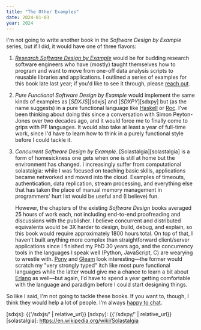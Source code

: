 ```yaml
---
title: "The Other Examples"
date: 2024-01-03
year: 2024
---
```


I'm not going to write another book in the *Software Design by Example* series,
but if I did,
it would have one of three flavors:

1.  [*Research Software Design by Example*][rsdx]
    would be for budding research software engineers
    who have (mostly) taught themselves how to program
    and want to move from one-off data analysis scripts
    to reusable libraries and applications.
    I outlined a series of examples for this book late last year;
    if you'd like to see it through,
    please [reach out][email].

2.  *Pure Functional Software Design by Example*
    would implement the same kinds of examples as [*SDXJS*][sdxjs] and [*SDXPY*][sdxpy]
    but (as the name suggests) in a pure functional language like [Haskell][haskell] or [Roc][roc].
    I've been thinking about doing this since a conversation with Simon Peyton-Jones over two decades ago,
    and it would force me to finally come to grips with PF languages.
    It would also take at least a year of full-time work,
    since I'd have to learn how to think in a purely functional style before I could tackle it.

3.  *Concurrent Software Design by Example*.
    [Solastalgia][solastalgia] is a form of homesickness
    one gets when one is still at home but the environment has changed.
    I increasingly suffer from computational solastalgia:
    while I was focused on teaching basic skills,
    applications became networked and moved into the cloud.
    Examples of timeouts, authentication, data replication, stream processing,
    and everything else that has taken the place of manual memory management in programmers' hurt list
    would be useful and (I believe) fun.

    However,
    the chapters of the existing *Software Design* books averaged 25 hours of work each,
    not including end-to-end proofreading and discussions with the publisher.
    I believe concurrent and distributed equivalents would be 3X harder to design, build, debug, and explain,
    so this book would require approximately 1800 hours total.
    On top of that,
    I haven't built anything more complex than straightforward client/server applications since I finished my PhD 30 years ago,
    and the concurrency tools in the languages I speak well (Python, JavaScript, C) are wearying to wrestle with.
    [Pony][pony] and [Gleam][gleam] look interesting—the former would scratch my "very strongly typed" itch like most pure functional languages
    while the latter would give me a chance to learn a bit about [Erlang][erlang] as well—but again,
    I'd have to spend a year getting comfortable with the language and paradigm
    before I could start designing things.

So like I said,
I'm not going to tackle these books.
If you want to,
though,
I think they would help a lot of people.
I'm always [happy to chat][email].

[email]: mailto:{{site.author.email}}
[erlang]: https://www.erlang.org/
[gleam]: https://gleam.run/
[haskell]: https://www.haskell.org/
[pony]: https://www.ponylang.io/
[roc]: https://www.roc-lang.org/
[rsdx]: https://gvwilson.github.io/rsdx/
[sdxjs]: {{'/sdxjs/' | relative_url}}
[sdxpy]: {{'/sdxpy/' | relative_url}}
[solastalgia]: https://en.wikipedia.org/wiki/Solastalgia
